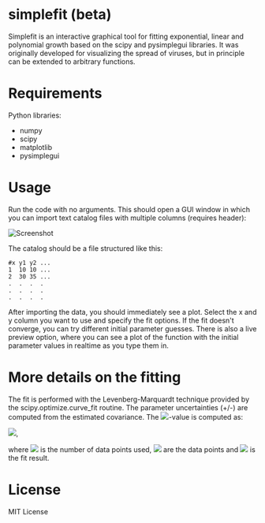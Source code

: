 # simplefit (beta)
Simplefit is an interactive graphical tool for fitting exponential, linear and polynomial growth based on the scipy and pysimplegui libraries. It was originally developed for visualizing the spread of viruses, but in principle can be extended to arbitrary functions.

# Requirements
Python libraries: 
- numpy
- scipy
- matplotlib
- pysimplegui

# Usage
Run the code with no arguments. This should open a GUI window in which you can import text catalog files with multiple columns (requires header):

![Screenshot](http://sebastian.stapelberg.de/documents/simplefit.png "Screenshot")

The catalog should be a file structured like this:

``` shell
#x y1 y2 ...
1  10 10 ...
2  30 35 ...
.  .  .  . 
.  .  .  .
.  .  .  .
```

After importing the data, you should immediately see a plot. Select the x and y column you want to use and specify the fit options. If the fit doesn't converge, you can try different initial parameter guesses. There is also a live preview option, where you can see a plot of the function with the initial parameter values in realtime as you type them in.

# More details on the fitting
The fit is performed with the Levenberg-Marquardt technique provided by the scipy.optimize.curve_fit routine. The parameter uncertainties (+/-) are computed from the estimated covariance. The <img src="https://render.githubusercontent.com/render/math?math=\chi^2/dof">-value is computed as:

<img src="https://render.githubusercontent.com/render/math?math=\frac1N \sum_i \frac{(y_i - f(x_i))^2}{y_i^2}">, 

where <img src="https://render.githubusercontent.com/render/math?math=N"> is the number of data points used, <img src="https://render.githubusercontent.com/render/math?math=y_i"> are the data points and <img src="https://render.githubusercontent.com/render/math?math=f(x)"> is the fit result.

# License

MIT License
